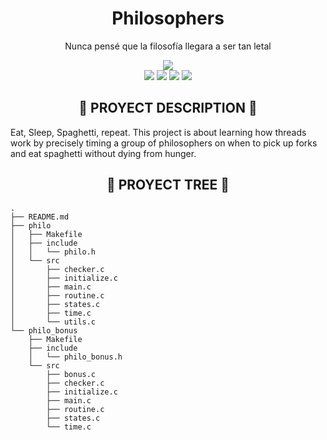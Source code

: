 <div align="center">
	<h1> Philosophers </h1>
	<p>Nunca pensé que la filosofía llegara a ser tan letal</p>
	<img src="https://wakatime.com/badge/user/a0e860d2-9914-4fed-8143-b9fd5cf5e6c1/project/75f3be01-8e05-449b-a51d-3d9143f919a5.svg?style=flat"/>
	<br />
	<img src="https://img.shields.io/badge/norme-OK-success?style=flat"/>
	<img src="https://img.shields.io/badge/leaks-Clean-success?style=flat"/>
	<img src="https://img.shields.io/badge/bonus-not%20done-red?style=flat"/>
	<img src="https://img.shields.io/badge/-100%2F100-success?style=flat&logo=42&logoColor=000" />
</div>

<h2 align="center">📜 PROYECT DESCRIPTION 📜</h2>

Eat, Sleep, Spaghetti, repeat. This project is about learning how threads work by precisely timing a group of philosophers on when to pick up forks and eat spaghetti without dying from hunger.

<h2 align="center">🌲 PROYECT TREE 🌲</h2>

```
.
├── README.md
├── philo
│   ├── Makefile
│   ├── include
│   │   └── philo.h
│   └── src
│       ├── checker.c
│       ├── initialize.c
│       ├── main.c
│       ├── routine.c
│       ├── states.c
│       ├── time.c
│       └── utils.c
└── philo_bonus
    ├── Makefile
    ├── include
    │   └── philo_bonus.h
    └── src
        ├── bonus.c
        ├── checker.c
        ├── initialize.c
        ├── main.c
        ├── routine.c
        ├── states.c
        └── time.c

```
